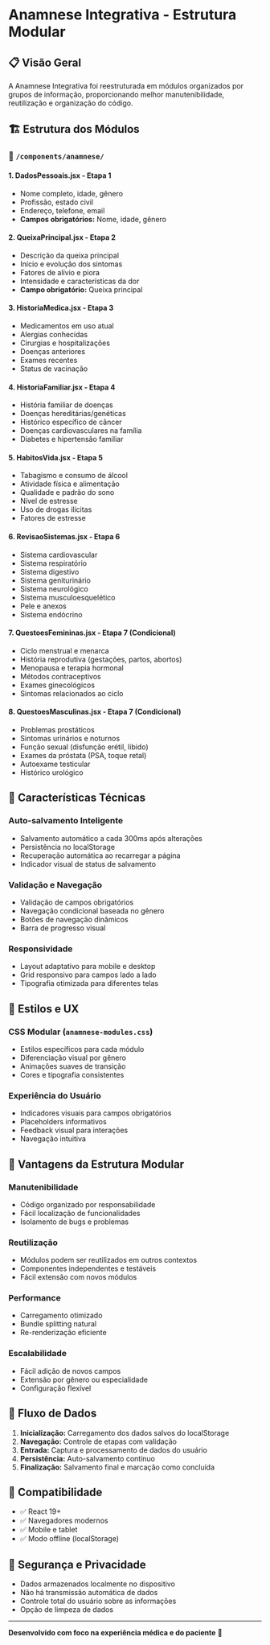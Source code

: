 # Anamnese Integrativa - Estrutura Modular

## 📋 Visão Geral

A Anamnese Integrativa foi reestruturada em módulos organizados por grupos de informação, proporcionando melhor manutenibilidade, reutilização e organização do código.

## 🏗️ Estrutura dos Módulos

### 📁 `/components/anamnese/`

#### 1. **DadosPessoais.jsx** - Etapa 1
- Nome completo, idade, gênero
- Profissão, estado civil
- Endereço, telefone, email
- **Campos obrigatórios:** Nome, idade, gênero

#### 2. **QueixaPrincipal.jsx** - Etapa 2
- Descrição da queixa principal
- Início e evolução dos sintomas
- Fatores de alívio e piora
- Intensidade e características da dor
- **Campo obrigatório:** Queixa principal

#### 3. **HistoriaMedica.jsx** - Etapa 3
- Medicamentos em uso atual
- Alergias conhecidas
- Cirurgias e hospitalizações
- Doenças anteriores
- Exames recentes
- Status de vacinação

#### 4. **HistoriaFamiliar.jsx** - Etapa 4
- História familiar de doenças
- Doenças hereditárias/genéticas
- Histórico específico de câncer
- Doenças cardiovasculares na família
- Diabetes e hipertensão familiar

#### 5. **HabitosVida.jsx** - Etapa 5
- Tabagismo e consumo de álcool
- Atividade física e alimentação
- Qualidade e padrão do sono
- Nível de estresse
- Uso de drogas ilícitas
- Fatores de estresse

#### 6. **RevisaoSistemas.jsx** - Etapa 6
- Sistema cardiovascular
- Sistema respiratório
- Sistema digestivo
- Sistema geniturinário
- Sistema neurológico
- Sistema musculoesquelético
- Pele e anexos
- Sistema endócrino

#### 7. **QuestoesFemininas.jsx** - Etapa 7 (Condicional)
- Ciclo menstrual e menarca
- História reprodutiva (gestações, partos, abortos)
- Menopausa e terapia hormonal
- Métodos contraceptivos
- Exames ginecológicos
- Sintomas relacionados ao ciclo

#### 8. **QuestoesMasculinas.jsx** - Etapa 7 (Condicional)
- Problemas prostáticos
- Sintomas urinários e noturnos
- Função sexual (disfunção erétil, libido)
- Exames da próstata (PSA, toque retal)
- Autoexame testicular
- Histórico urológico

## 🔧 Características Técnicas

### **Auto-salvamento Inteligente**
- Salvamento automático a cada 300ms após alterações
- Persistência no localStorage
- Recuperação automática ao recarregar a página
- Indicador visual de status de salvamento

### **Validação e Navegação**
- Validação de campos obrigatórios
- Navegação condicional baseada no gênero
- Botões de navegação dinâmicos
- Barra de progresso visual

### **Responsividade**
- Layout adaptativo para mobile e desktop
- Grid responsivo para campos lado a lado
- Tipografia otimizada para diferentes telas

## 🎨 Estilos e UX

### **CSS Modular** (`anamnese-modules.css`)
- Estilos específicos para cada módulo
- Diferenciação visual por gênero
- Animações suaves de transição
- Cores e tipografia consistentes

### **Experiência do Usuário**
- Indicadores visuais para campos obrigatórios
- Placeholders informativos
- Feedback visual para interações
- Navegação intuitiva

## 🚀 Vantagens da Estrutura Modular

### **Manutenibilidade**
- Código organizado por responsabilidade
- Fácil localização de funcionalidades
- Isolamento de bugs e problemas

### **Reutilização**
- Módulos podem ser reutilizados em outros contextos
- Componentes independentes e testáveis
- Fácil extensão com novos módulos

### **Performance**
- Carregamento otimizado
- Bundle splitting natural
- Re-renderização eficiente

### **Escalabilidade**
- Fácil adição de novos campos
- Extensão por gênero ou especialidade
- Configuração flexível

## 🔄 Fluxo de Dados

1. **Inicialização:** Carregamento dos dados salvos do localStorage
2. **Navegação:** Controle de etapas com validação
3. **Entrada:** Captura e processamento de dados do usuário
4. **Persistência:** Auto-salvamento contínuo
5. **Finalização:** Salvamento final e marcação como concluída

## 📱 Compatibilidade

- ✅ React 19+
- ✅ Navegadores modernos
- ✅ Mobile e tablet
- ✅ Modo offline (localStorage)

## 🔐 Segurança e Privacidade

- Dados armazenados localmente no dispositivo
- Não há transmissão automática de dados
- Controle total do usuário sobre as informações
- Opção de limpeza de dados

---

**Desenvolvido com foco na experiência médica e do paciente** 🏥
